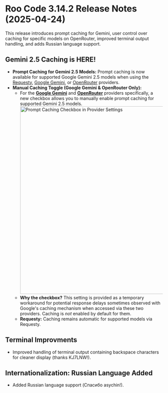 # Roo Code 3.14.2 Release Notes (2025-04-24)

This release introduces prompt caching for Gemini, user control over caching for specific models on OpenRouter, improved terminal output handling, and adds Russian language support.

## Gemini 2.5 Caching is HERE!

*   **Prompt Caching for Gemini 2.5 Models:** Prompt caching is now available for supported Google Gemini 2.5 models when using the [Requesty](/providers/requesty), [Google Gemini](/providers/gemini), or [OpenRouter](/providers/openrouter) providers.
*   **Manual Caching Toggle (Google Gemini & OpenRouter Only):**
    *   For the **[Google Gemini](/providers/gemini)** and **[OpenRouter](/providers/openrouter)** providers specifically, a new checkbox allows you to manually enable prompt caching for supported Gemini 2.5 models.
        <img src="/img/v3.14.2/v3.14.2.png" alt="Prompt Caching Checkbox in Provider Settings" width="600" />
    *   **Why the checkbox?** This setting is provided as a temporary workaround for potential response delays sometimes observed with Google's caching mechanism when accessed via these two providers. Caching is *not* enabled by default for them.
    *   **Requesty:** Caching remains automatic for supported models via Requesty.

## Terminal Improvments

*   Improved handling of terminal output containing backspace characters for cleaner display (thanks KJ7LNW!).

## Internationalization: Russian Language Added

*   Added Russian language support (Спасибо asychin!).